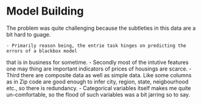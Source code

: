# Model Building

The problem was quite challenging because the subtleties in this data are a bit hard to guage. 

	- Primarily reason being, the entrie task hinges on predicting the errors of a blackbox model 
that is in business for sometime.
	- Secondly most of the intutive features one may thing are important indicators of prices of 
housings are scarce.
	- Third there are composite data as well as simple data. Like some columns as in Zip code are 
good enough to infer city, region, state, neigbourhood etc., so there is redundancy.
	- Categorical variables itself makes me quite un-comfortable, so the flood of such variables 
was a bit jarring so to say.